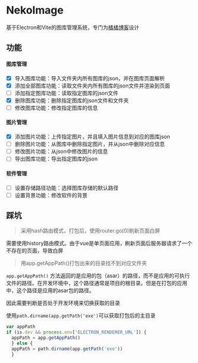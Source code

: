 # NekoImage

基于Electron和Vite的图库管理系统，专门为[橘橘博客](https://blog.nekoorange.cn)设计

## 功能

#### 图库管理

- [x] 导入图库功能：导入文件夹内所有图库的json，并在图库页面解析
- [x] 添加全部图库功能：读取文件夹内所有图库的json文件并渲染到页面
- [ ] 添加指定图库功能：读取指定图库的json文件
- [x] 删除图库功能：删除指定图库的json文件和文件夹
- [ ] 修改图库功能：修改指定图库的信息

#### 图片管理

- [x] 添加图片功能：上传指定图片，并且填入图片信息到对应的图库json
- [ ] 删除图片功能：从图库中删除指定图片，并从json中删除对应信息
- [ ] 修改图片功能：从json中修改图片的信息
- [ ] 导出图库功能：导出指定图库的json

#### 软件管理

- [ ] 设置存储路径功能：选择图库存储的默认路径
- [ ] 设置背景功能：修改软件的背景

## 踩坑

> 采用hash路由模式，打包后，使用router.go(0)刷新页面白屏

需要使用history路由模式。由于vue是单页面应用，刷新页面后服务器请求了一个不存在的页面，导致白屏

> 用app.getAppPath()打包出来的目录找不到对应文件夹

`app.getAppPath()` 方法返回的是应用的包（asar）的路径，而不是应用的可执行文件的路径。在开发环境中，这个路径通常是项目的根目录。但是在打包的应用中，这个路径是应用的asar包的路径。

因此需要判断是否处于开发环境来切换获取的目录

使用`path.dirname(app.getPath('exe')`可以获取打包后的主目录

```js
var appPath
if (is.dev && process.env['ELECTRON_RENDERER_URL']) {
  appPath = app.getAppPath()
  } else {
  appPath = path.dirname(app.getPath('exe'))
  }
```

